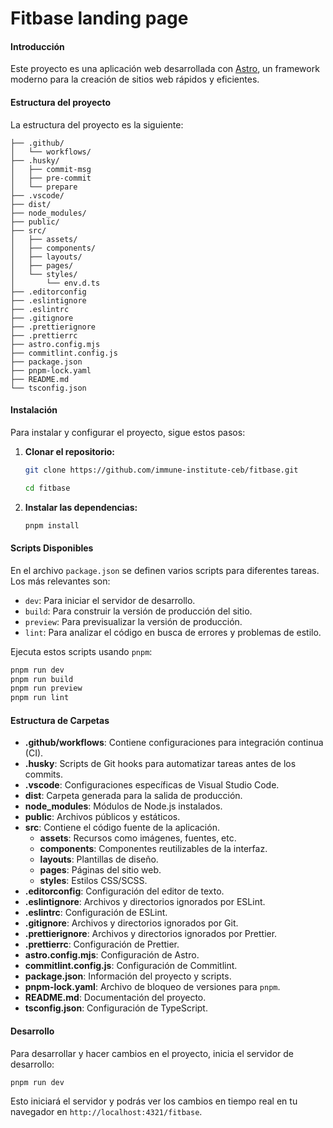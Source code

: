# Fitbase landing page

#### Introducción
Este proyecto es una aplicación web desarrollada con [Astro](https://astro.build/), un framework moderno para la creación de sitios web rápidos y eficientes. 

#### Estructura del proyecto
La estructura del proyecto es la siguiente:

```
├── .github/
│   └── workflows/
├── .husky/
│   ├── commit-msg
│   ├── pre-commit
│   └── prepare
├── .vscode/
├── dist/
├── node_modules/
├── public/
├── src/
│   ├── assets/
│   ├── components/
│   ├── layouts/
│   ├── pages/
│   └── styles/
│       └── env.d.ts
├── .editorconfig
├── .eslintignore
├── .eslintrc
├── .gitignore
├── .prettierignore
├── .prettierrc
├── astro.config.mjs
├── commitlint.config.js
├── package.json
├── pnpm-lock.yaml
├── README.md
└── tsconfig.json
```

#### Instalación
Para instalar y configurar el proyecto, sigue estos pasos:

1. **Clonar el repositorio:**
   ```bash
   git clone https://github.com/immune-institute-ceb/fitbase.git

   cd fitbase
   ```

2. **Instalar las dependencias:**
   ```bash
   pnpm install
   ```

#### Scripts Disponibles
En el archivo `package.json` se definen varios scripts para diferentes tareas. Los más relevantes son:

- `dev`: Para iniciar el servidor de desarrollo.
- `build`: Para construir la versión de producción del sitio.
- `preview`: Para previsualizar la versión de producción.
- `lint`: Para analizar el código en busca de errores y problemas de estilo.

Ejecuta estos scripts usando `pnpm`:

```bash
pnpm run dev
pnpm run build
pnpm run preview
pnpm run lint
```

#### Estructura de Carpetas

- **.github/workflows**: Contiene configuraciones para integración continua (CI).
- **.husky**: Scripts de Git hooks para automatizar tareas antes de los commits.
- **.vscode**: Configuraciones específicas de Visual Studio Code.
- **dist**: Carpeta generada para la salida de producción.
- **node_modules**: Módulos de Node.js instalados.
- **public**: Archivos públicos y estáticos.
- **src**: Contiene el código fuente de la aplicación.
  - **assets**: Recursos como imágenes, fuentes, etc.
  - **components**: Componentes reutilizables de la interfaz.
  - **layouts**: Plantillas de diseño.
  - **pages**: Páginas del sitio web.
  - **styles**: Estilos CSS/SCSS.
- **.editorconfig**: Configuración del editor de texto.
- **.eslintignore**: Archivos y directorios ignorados por ESLint.
- **.eslintrc**: Configuración de ESLint.
- **.gitignore**: Archivos y directorios ignorados por Git.
- **.prettierignore**: Archivos y directorios ignorados por Prettier.
- **.prettierrc**: Configuración de Prettier.
- **astro.config.mjs**: Configuración de Astro.
- **commitlint.config.js**: Configuración de Commitlint.
- **package.json**: Información del proyecto y scripts.
- **pnpm-lock.yaml**: Archivo de bloqueo de versiones para `pnpm`.
- **README.md**: Documentación del proyecto.
- **tsconfig.json**: Configuración de TypeScript.

#### Desarrollo
Para desarrollar y hacer cambios en el proyecto, inicia el servidor de desarrollo:

```bash
pnpm run dev
```

Esto iniciará el servidor y podrás ver los cambios en tiempo real en tu navegador en `http://localhost:4321/fitbase`.
